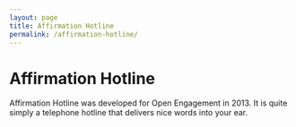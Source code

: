 ```yaml
---
layout: page
title: Affirmation Hotline
permalink: /affirmation-hotline/
---
```

# Affirmation Hotline
Affirmation Hotline was developed for Open Engagement in 2013. It is quite simply a telephone hotline that delivers nice words into your ear.
